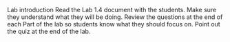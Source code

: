 Lab introduction
Read the Lab 1.4 document with the students. Make sure they understand what they will be doing.
Review the questions at the end of each Part of the lab so students know what they should focus on.
Point out the quiz at the end of the lab.
